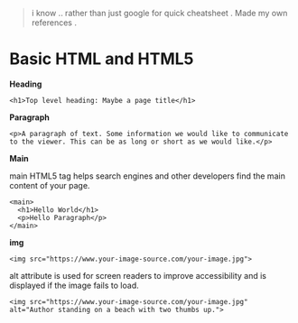 > i know .. rather than just google for quick cheatsheet . Made my own references . 


# Basic HTML and HTML5


**Heading**
```
<h1>Top level heading: Maybe a page title</h1>
```

**Paragraph**
```
<p>A paragraph of text. Some information we would like to communicate to the viewer. This can be as long or short as we would like.</p>
```

**Main**

main HTML5 tag helps search engines and other developers find the main content of your page.

```
<main> 
  <h1>Hello World</h1>
  <p>Hello Paragraph</p>
</main>
```

**img**

```
<img src="https://www.your-image-source.com/your-image.jpg">
```

alt attribute is used for screen readers to improve accessibility and is displayed if the image fails to load.

```
<img src="https://www.your-image-source.com/your-image.jpg" alt="Author standing on a beach with two thumbs up.">
```